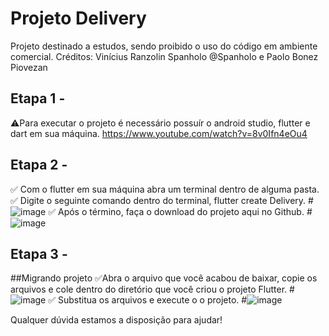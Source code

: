 # Projeto Delivery

Projeto destinado a estudos, sendo proibido o uso do código em ambiente comercial.
Créditos: Vinícius Ranzolin Spanholo @Spanholo e Paolo Bonez Piovezan

## Etapa 1 - 
⚠️Para executar o projeto é necessário possuír o android studio, flutter e dart em sua máquina.
https://www.youtube.com/watch?v=8v0Ifn4eOu4
## Etapa 2 -
✅ Com o flutter em sua máquina abra um terminal dentro de alguma pasta.
✅ Digite o seguinte comando dentro do terminal, flutter create Delivery.
#![image](https://user-images.githubusercontent.com/53911433/124665272-e68c4800-de82-11eb-83fb-f1eb3615e8ea.png)
✅ Após o término, faça o download do projeto aqui no Github.
#![image](https://user-images.githubusercontent.com/53911433/124665419-13405f80-de83-11eb-81e1-8cc3edff4aba.png)
## Etapa 3 -
##Migrando projeto
✅Abra o arquivo que você acabou de baixar, copie os arquivos e cole dentro do diretório que você criou o projeto Flutter.
#![image](https://user-images.githubusercontent.com/53911433/124665690-69ad9e00-de83-11eb-9bc6-2add371b7116.png)
✅ Substitua os arquivos e execute o o projeto.
#![image](https://user-images.githubusercontent.com/53911433/124666057-dc1e7e00-de83-11eb-8bea-b030e8475190.png)

Qualquer dúvida estamos a disposição para ajudar!
